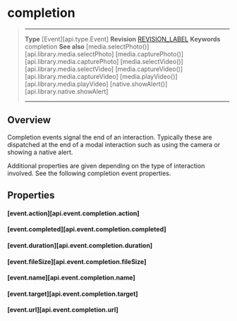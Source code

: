 
# completion

> --------------------- ------------------------------------------------------------------------------------------
> __Type__              [Event][api.type.Event]
> __Revision__          [REVISION_LABEL](REVISION_URL)
> __Keywords__          completion
> __See also__          [media.selectPhoto()][api.library.media.selectPhoto]
>						[media.capturePhoto()][api.library.media.capturePhoto]
>						[media.selectVideo()][api.library.media.selectVideo]
>						[media.captureVideo()][api.library.media.captureVideo]
>						[media.playVideo()][api.library.media.playVideo]
>                       [native.showAlert()][api.library.native.showAlert]
> --------------------- ------------------------------------------------------------------------------------------

## Overview

Completion events signal the end of an interaction. Typically these are dispatched at the end of a modal interaction such as using the camera or showing a native alert.

Additional properties are given depending on the type of interaction involved. See the following completion event properties.


## Properties

#### [event.action][api.event.completion.action]

#### [event.completed][api.event.completion.completed]

#### [event.duration][api.event.completion.duration]

#### [event.fileSize][api.event.completion.fileSize]

#### [event.name][api.event.completion.name]

#### [event.target][api.event.completion.target]

#### [event.url][api.event.completion.url]
